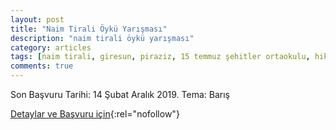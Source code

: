 ```yaml
---
layout: post
title: "Naim Tirali Öykü Yarışması"
description: "naim tirali öykü yarışması"
category: articles
tags: [naim tirali, giresun, piraziz, 15 temmuz şehitler ortaokulu, hikaye, oyku, yarisma]
comments: true
---
```


Son Başvuru Tarihi: 14 Şubat Aralık 2019. 
Tema: Barış

[Detaylar ve Başvuru için](http://yegitek.meb.gov.tr/meb_iys_dosyalar/2018_12/10152028_1918.pdf){:rel="nofollow"}